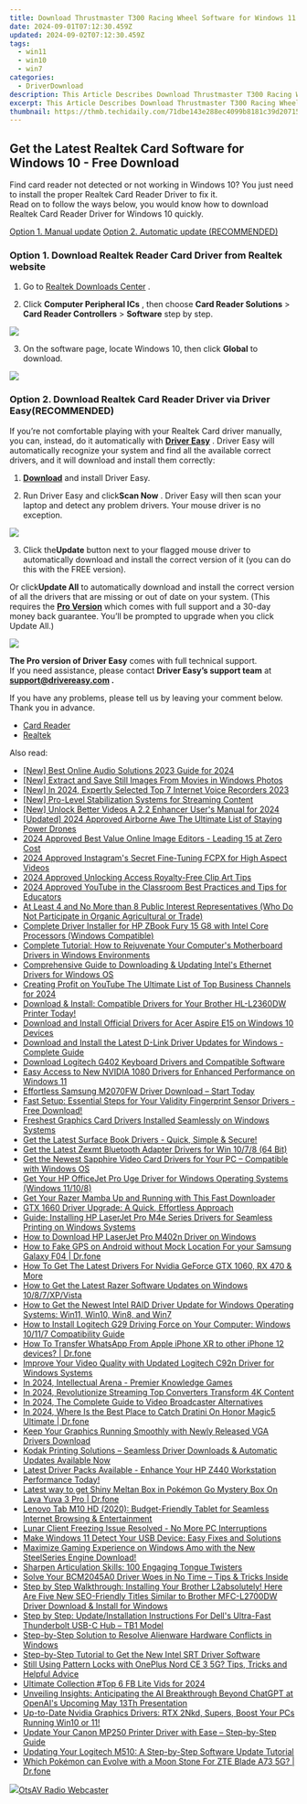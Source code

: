 ```yaml
---
title: Download Thrustmaster T300 Racing Wheel Software for Windows 11 and Windows 10
date: 2024-09-01T07:12:30.459Z
updated: 2024-09-02T07:12:30.459Z
tags:
  - win11
  - win10
  - win7
categories:
  - DriverDownload
description: This Article Describes Download Thrustmaster T300 Racing Wheel Software for Windows 11 and Windows 10
excerpt: This Article Describes Download Thrustmaster T300 Racing Wheel Software for Windows 11 and Windows 10
thumbnail: https://thmb.techidaily.com/71dbe143e288ec4099b8181c39d20715dbe7d69222a673d777b92948de77c3fd.jpg
---
```


## Get the Latest Realtek Card Software for Windows 10 - Free Download

Find card reader not detected or not working in Windows 10? You just need to install the proper Realtek Card Reader Driver to fix it.  
 Read on to follow the ways below, you would know how to download Realtek Card Reader Driver for Windows 10 quickly.

[Option 1. Manual update](https://tools.techidaily.com/drivereasy/download/)
[Option 2. Automatic update (RECOMMENDED)](https://www.drivereasy.com/knowledge/realtek-card-reader-driver-download-easily-for-windows-10/#2)

### **Option 1\. Download Realtek Reader Card Driver from Realtek website**

 1) Go to [Realtek Downloads Center](http://www.realtek.com/downloads/) .

 2) Click **Computer Peripheral ICs** , then choose **Card Reader Solutions**  \> **Card Reader Controllers**  \> **Software**  step by step.

![](https://images.drivereasy.com/wp-content/uploads/2017/01/11-4.png)

 3) On the software page, locate Windows 10, then click **Global** to download.

![](https://images.drivereasy.com/wp-content/uploads/2017/02/2-8.png)

### **Option 2\. Download Realtek Card Reader Driver via Driver Easy(RECOMMENDED)**

 If you’re not comfortable playing with your Realtek Card driver manually, you can, instead, do it automatically with **[Driver Easy](https://tools.techidaily.com/drivereasy/download/)**  . Driver Easy will automatically recognize your system and find all the available correct drivers, and it will download and install them correctly:

 1) **[Download](https://tools.techidaily.com/drivereasy/download/)**  and install Driver Easy.

 2) Run Driver Easy and click**Scan Now** . Driver Easy will then scan your laptop and detect any problem drivers. Your mouse driver is no exception.

![](https://images.drivereasy.com/wp-content/uploads/2017/02/SCAN.jpg)

 3) Click the**Update** button next to your flagged mouse driver to automatically download and install the correct version of it (you can do this with the FREE version).

 Or click**Update All** to automatically download and install the correct version of all the drivers that are missing or out of date on your system. (This requires the **[Pro Version](https://tools.techidaily.com/drivereasy/download/)**  which comes with full support and a 30-day money back guarantee. You’ll be prompted to upgrade when you click Update All.)

![](https://images.drivereasy.com/wp-content/uploads/2017/02/Realtek-Card-Reader.jpg)

**The Pro version of Driver Easy** comes with full technical support.  
 If you need assistance, please contact **Driver Easy’s support team** at **[support@drivereasy.com](https://tools.techidaily.com/drivereasy/download/) .**

 If you have any problems, please tell us by leaving your comment below. Thank you in advance.

* [Card Reader](https://tools.techidaily.com/drivereasy/download/)
* [Realtek](https://tools.techidaily.com/drivereasy/download/)

<ins class="adsbygoogle"
     style="display:block"
     data-ad-format="autorelaxed"
     data-ad-client="ca-pub-7571918770474297"
     data-ad-slot="1223367746"></ins>



<ins class="adsbygoogle"
     style="display:block"
     data-ad-client="ca-pub-7571918770474297"
     data-ad-slot="8358498916"
     data-ad-format="auto"
     data-full-width-responsive="true"></ins>

<span class="atpl-alsoreadstyle">Also read:</span>
<div><ul>
<li><a href="https://digital-screen-recording.techidaily.com/new-best-online-audio-solutions-2023-guide-for-2024/"><u>[New] Best Online Audio Solutions  2023 Guide for 2024</u></a></li>
<li><a href="https://some-techniques.techidaily.com/new-extract-and-save-still-images-from-movies-in-windows-photos/"><u>[New] Extract and Save Still Images From Movies in Windows Photos</u></a></li>
<li><a href="https://digital-screen-recording.techidaily.com/new-in-2024-expertly-selected-top-7-internet-voice-recorders-2023/"><u>[New] In 2024, Expertly Selected Top 7 Internet Voice Recorders 2023</u></a></li>
<li><a href="https://extra-guidance.techidaily.com/new-pro-level-stabilization-systems-for-streaming-content/"><u>[New] Pro-Level Stabilization Systems for Streaming Content</u></a></li>
<li><a href="https://fox-direct.techidaily.com/new-unlock-better-videos-a-22-enhancer-users-manual-for-2024/"><u>[New] Unlock Better Videos  A 2.2 Enhancer User's Manual for 2024</u></a></li>
<li><a href="https://fox-cloud.techidaily.com/updated-2024-approved-airborne-awe-the-ultimate-list-of-staying-power-drones/"><u>[Updated] 2024 Approved  Airborne Awe  The Ultimate List of Staying Power Drones</u></a></li>
<li><a href="https://extra-tips.techidaily.com/2024-approved-best-value-online-image-editors-leading-15-at-zero-cost/"><u>2024 Approved  Best Value Online Image Editors - Leading 15 at Zero Cost</u></a></li>
<li><a href="https://instagram-videos.techidaily.com/2024-approved-instagrams-secret-fine-tuning-fcpx-for-high-aspect-videos/"><u>2024 Approved  Instagram's Secret  Fine-Tuning FCPX for High Aspect Videos</u></a></li>
<li><a href="https://some-guidance.techidaily.com/2024-approved-unlocking-access-royalty-free-clip-art-tips/"><u>2024 Approved  Unlocking Access  Royalty-Free Clip Art Tips</u></a></li>
<li><a href="https://facebook-video-share.techidaily.com/2024-approved-youtube-in-the-classroom-best-practices-and-tips-for-educators/"><u>2024 Approved  YouTube in the Classroom  Best Practices and Tips for Educators</u></a></li>
<li><a href="https://win-amazing.techidaily.com/at-least-4-and-no-more-than-8-public-interest-representatives-who-do-not-participate-in-organic-agricultural-or-trade/"><u>At Least 4 and No More than 8 Public Interest Representatives (Who Do Not Participate in Organic Agricultural or Trade)</u></a></li>
<li><a href="https://win-amazing.techidaily.com/complete-driver-installer-for-hp-zbook-fury-15-g8-with-intel-core-processors-windows-compatible/"><u>Complete Driver Installer for HP ZBook Fury 15 G8 with Intel Core Processors (Windows Compatible)</u></a></li>
<li><a href="https://win-amazing.techidaily.com/complete-tutorial-how-to-rejuvenate-your-computers-motherboard-drivers-in-windows-environments/"><u>Complete Tutorial: How to Rejuvenate Your Computer's Motherboard Drivers in Windows Environments</u></a></li>
<li><a href="https://win-amazing.techidaily.com/comprehensive-guide-to-downloading-and-updating-intels-ethernet-drivers-for-windows-os/"><u>Comprehensive Guide to Downloading & Updating Intel's Ethernet Drivers for Windows OS</u></a></li>
<li><a href="https://youtube-clips.techidaily.com/creating-profit-on-youtube-the-ultimate-list-of-top-business-channels-for-2024/"><u>Creating Profit on YouTube  The Ultimate List of Top Business Channels for 2024</u></a></li>
<li><a href="https://win-amazing.techidaily.com/1722969791860-download-and-install-compatible-drivers-for-your-brother-hl-l2360dw-printer-today/"><u>Download & Install: Compatible Drivers for Your Brother HL-L2360DW Printer Today!</u></a></li>
<li><a href="https://win-amazing.techidaily.com/download-and-install-official-drivers-for-acer-aspire-e15-on-windows-10-devices/"><u>Download and Install Official Drivers for Acer Aspire E15 on Windows 10 Devices</u></a></li>
<li><a href="https://win-amazing.techidaily.com/download-and-install-the-latest-d-link-driver-updates-for-windows-complete-guide/"><u>Download and Install the Latest D-Link Driver Updates for Windows - Complete Guide</u></a></li>
<li><a href="https://win-amazing.techidaily.com/download-logitech-g402-keyboard-drivers-and-compatible-software/"><u>Download Logitech G402 Keyboard Drivers and Compatible Software</u></a></li>
<li><a href="https://win-amazing.techidaily.com/easy-access-to-new-nvidia-1080-drivers-for-enhanced-performance-on-windows-11/"><u>Easy Access to New NVIDIA 1080 Drivers for Enhanced Performance on Windows 11</u></a></li>
<li><a href="https://win-amazing.techidaily.com/effortless-samsung-m2070fw-driver-download-start-today/"><u>Effortless Samsung M2070FW Driver Download – Start Today</u></a></li>
<li><a href="https://win-amazing.techidaily.com/fast-setup-essential-steps-for-your-validity-fingerprint-sensor-drivers-free-download/"><u>Fast Setup: Essential Steps for Your Validity Fingerprint Sensor Drivers - Free Download!</u></a></li>
<li><a href="https://win-amazing.techidaily.com/freshest-graphics-card-drivers-installed-seamlessly-on-windows-systems/"><u>Freshest Graphics Card Drivers Installed Seamlessly on Windows Systems</u></a></li>
<li><a href="https://win-amazing.techidaily.com/get-the-latest-surface-book-drivers-quick-simple-and-secure/"><u>Get the Latest Surface Book Drivers - Quick, Simple & Secure!</u></a></li>
<li><a href="https://win-amazing.techidaily.com/get-the-latest-zexmt-bluetooth-adapter-drivers-for-win-1078-64-bit/"><u>Get the Latest Zexmt Bluetooth Adapter Drivers for Win 10/7/8 (64 Bit)</u></a></li>
<li><a href="https://win-amazing.techidaily.com/get-the-newest-sapphire-video-card-drivers-for-your-pc-compatible-with-windows-os/"><u>Get the Newest Sapphire Video Card Drivers for Your PC – Compatible with Windows OS</u></a></li>
<li><a href="https://win-amazing.techidaily.com/get-your-hp-officejet-pro-uge-driver-for-windows-operating-systems-windows-11108/"><u>Get Your HP OfficeJet Pro Uge Driver for Windows Operating Systems (Windows 11/10/8)</u></a></li>
<li><a href="https://win-amazing.techidaily.com/get-your-razer-mamba-up-and-running-with-this-fast-downloader/"><u>Get Your Razer Mamba Up and Running with This Fast Downloader</u></a></li>
<li><a href="https://win-amazing.techidaily.com/gtx-1660-driver-upgrade-a-quick-effortless-approach/"><u>GTX 1660 Driver Upgrade: A Quick, Effortless Approach</u></a></li>
<li><a href="https://win-amazing.techidaily.com/guide-installing-hp-laserjet-pro-m4e-series-drivers-for-seamless-printing-on-windows-systems/"><u>Guide: Installing HP LaserJet Pro M4e Series Drivers for Seamless Printing on Windows Systems</u></a></li>
<li><a href="https://win-amazing.techidaily.com/how-to-download-hp-laserjet-pro-m402n-driver-on-windows/"><u>How to Download HP LaserJet Pro M402n Driver on Windows</u></a></li>
<li><a href="https://android-location.techidaily.com/how-to-fake-gps-on-android-without-mock-location-for-your-samsung-galaxy-f04-drfone-by-drfone-virtual/"><u>How to Fake GPS on Android without Mock Location For your Samsung Galaxy F04 | Dr.fone</u></a></li>
<li><a href="https://win-amazing.techidaily.com/how-to-get-the-latest-drivers-for-nvidia-geforce-gtx-1060-rx-470-and-more/"><u>How To Get The Latest Drivers For Nvidia GeForce GTX 1060, RX 470 & More</u></a></li>
<li><a href="https://win-amazing.techidaily.com/how-to-get-the-latest-razer-software-updates-on-windows-1087xpvista/"><u>How to Get the Latest Razer Software Updates on Windows 10/8/7/XP/Vista</u></a></li>
<li><a href="https://win-amazing.techidaily.com/how-to-get-the-newest-intel-raid-driver-update-for-windows-operating-systems-win11-win10-win8-and-win7/"><u>How to Get the Newest Intel RAID Driver Update for Windows Operating Systems: Win11, Win10, Win8, and Win7</u></a></li>
<li><a href="https://win-amazing.techidaily.com/how-to-install-logitech-g29-driving-force-on-your-computer-windows-10117-compatibility-guide/"><u>How to Install Logitech G29 Driving Force on Your Computer: Windows 10/11/7 Compatibility Guide</u></a></li>
<li><a href="https://techidaily.com/how-to-transfer-whatsapp-from-apple-iphone-xr-to-other-iphone-12-devices-drfone-by-drfone-transfer-whatsapp-from-ios-transfer-whatsapp-from-ios/"><u>How To Transfer WhatsApp From Apple iPhone XR to other iPhone 12 devices? | Dr.fone</u></a></li>
<li><a href="https://win-amazing.techidaily.com/improve-your-video-quality-with-updated-logitech-c92n-driver-for-windows-systems/"><u>Improve Your Video Quality with Updated Logitech C92n Driver for Windows Systems</u></a></li>
<li><a href="https://extra-skills.techidaily.com/in-2024-intellectual-arena-premier-knowledge-games/"><u>In 2024, Intellectual Arena - Premier Knowledge Games</u></a></li>
<li><a href="https://extra-skills.techidaily.com/in-2024-revolutionize-streaming-top-converters-transform-4k-content/"><u>In 2024, Revolutionize Streaming  Top Converters Transform 4K Content</u></a></li>
<li><a href="https://some-tips.techidaily.com/in-2024-the-complete-guide-to-video-broadcaster-alternatives/"><u>In 2024, The Complete Guide to Video Broadcaster Alternatives</u></a></li>
<li><a href="https://pokemon-go-android.techidaily.com/in-2024-where-is-the-best-place-to-catch-dratini-on-honor-magic5-ultimate-drfone-by-drfone-virtual-android/"><u>In 2024, Where Is the Best Place to Catch Dratini On Honor Magic5 Ultimate | Dr.fone</u></a></li>
<li><a href="https://win-amazing.techidaily.com/keep-your-graphics-running-smoothly-with-newly-released-vga-drivers-download/"><u>Keep Your Graphics Running Smoothly with Newly Released VGA Drivers Download</u></a></li>
<li><a href="https://win-amazing.techidaily.com/kodak-printing-solutions-seamless-driver-downloads-and-automatic-updates-available-now/"><u>Kodak Printing Solutions – Seamless Driver Downloads & Automatic Updates Available Now</u></a></li>
<li><a href="https://win-amazing.techidaily.com/latest-driver-packs-available-enhance-your-hp-z440-workstation-performance-today/"><u>Latest Driver Packs Available - Enhance Your HP Z440 Workstation Performance Today!</u></a></li>
<li><a href="https://android-pokemon-go.techidaily.com/latest-way-to-get-shiny-meltan-box-in-pokemon-go-mystery-box-on-lava-yuva-3-pro-drfone-by-drfone-virtual-android/"><u>Latest way to get Shiny Meltan Box in Pokémon Go Mystery Box On Lava Yuva 3 Pro | Dr.fone</u></a></li>
<li><a href="https://buynow-info.techidaily.com/lenovo-tab-m10-hd-2020-budget-friendly-tablet-for-seamless-internet-browsing-and-entertainment/"><u>Lenovo Tab M10 HD (2020): Budget-Friendly Tablet for Seamless Internet Browsing & Entertainment</u></a></li>
<li><a href="https://win-solutions.techidaily.com/lunar-client-freezing-issue-resolved-no-more-pc-interruptions/"><u>Lunar Client Freezing Issue Resolved - No More PC Interruptions</u></a></li>
<li><a href="https://win-amazing.techidaily.com/make-windows-11-detect-your-usb-device-easy-fixes-and-solutions/"><u>Make Windows 11 Detect Your USB Device: Easy Fixes and Solutions</u></a></li>
<li><a href="https://win-amazing.techidaily.com/1722973190201-maximize-gaming-experience-on-windows-amo-with-the-new-steelseries-engine-download/"><u>Maximize Gaming Experience on Windows Amo with the New SteelSeries Engine Download!</u></a></li>
<li><a href="https://mondly-stories.techidaily.com/sharpen-articulation-skills-100-engaging-tongue-twisters/"><u>Sharpen Articulation Skills: 100 Engaging Tongue Twisters</u></a></li>
<li><a href="https://win-amazing.techidaily.com/solve-your-bcm2045a0-driver-woes-in-no-time-tips-and-tricks-inside/"><u>Solve Your BCM2045A0 Driver Woes in No Time – Tips & Tricks Inside</u></a></li>
<li><a href="https://win-amazing.techidaily.com/step-by-step-walkthrough-installing-your-brother-l2absolutely-here-are-five-new-seo-friendly-titles-similar-to-brother-mfc-l2700dw-driver-download-and-insta322/"><u>Step by Step Walkthrough: Installing Your Brother L2absolutely! Here Are Five New SEO-Friendly Titles Similar to Brother MFC-L2700DW Driver Download & Install for Windows</u></a></li>
<li><a href="https://win-amazing.techidaily.com/step-by-step-updateinstallation-instructions-for-dells-ultra-fast-thunderbolt-usb-c-hub-tb1-model/"><u>Step by Step: Update/Installation Instructions For Dell's Ultra-Fast Thunderbolt USB-C Hub – TB1 Model</u></a></li>
<li><a href="https://win-amazing.techidaily.com/step-by-step-solution-to-resolve-alienware-hardware-conflicts-in-windows/"><u>Step-by-Step Solution to Resolve Alienware Hardware Conflicts in Windows</u></a></li>
<li><a href="https://win-amazing.techidaily.com/step-by-step-tutorial-to-get-the-new-intel-srt-driver-software/"><u>Step-by-Step Tutorial to Get the New Intel SRT Driver Software</u></a></li>
<li><a href="https://easy-unlock-android.techidaily.com/still-using-pattern-locks-with-oneplus-nord-ce-3-5g-tips-tricks-and-helpful-advice-by-drfone-android/"><u>Still Using Pattern Locks with OnePlus Nord CE 3 5G? Tips, Tricks and Helpful Advice</u></a></li>
<li><a href="https://facebook-clips.techidaily.com/ultimate-collection-top-6-fb-lite-vids-for-2024/"><u>Ultimate Collection  #Top 6 FB Lite Vids for 2024</u></a></li>
<li><a href="https://techtrends.techidaily.com/unveiling-insights-anticipating-the-ai-breakthrough-beyond-chatgpt-at-openais-upcoming-may-13th-presentation/"><u>Unveiling Insights: Anticipating the AI Breakthrough Beyond ChatGPT at OpenAI's Upcoming May 13Th Presentation</u></a></li>
<li><a href="https://win-amazing.techidaily.com/1722976277844-up-to-date-nvidia-graphics-drivers-rtx-2nkd-supers-boost-your-pcs-running-win10-or-11/"><u>Up-to-Date Nvidia Graphics Drivers: RTX 2Nkd, Supers, Boost Your PCs Running Win10 or 11!</u></a></li>
<li><a href="https://win-amazing.techidaily.com/update-your-canon-mp250-printer-driver-with-ease-step-by-step-guide/"><u>Update Your Canon MP250 Printer Driver with Ease – Step-by-Step Guide</u></a></li>
<li><a href="https://win-amazing.techidaily.com/updating-your-logitech-m510-a-step-by-step-software-update-tutorial/"><u>Updating Your Logitech M510: A Step-by-Step Software Update Tutorial</u></a></li>
<li><a href="https://android-pokemon-go.techidaily.com/which-pokemon-can-evolve-with-a-moon-stone-for-zte-blade-a73-5g-drfone-by-drfone-virtual-android/"><u>Which Pokémon can Evolve with a Moon Stone For ZTE Blade A73 5G? | Dr.fone</u></a></li>
</ul></div>

<!-- affiliate ads begin -->
<a href="https://otszone.ots7.com/order/checkout.php?PRODS=4713322&QTY=1&AFFILIATE=108875&CART=1"><img src="https://green.ots7.com/screenshots/OtsAV/OtsAVRadio1.90-300x188.jpg" border="0">OtsAV Radio Webcaster</a>
<!-- affiliate ads end -->